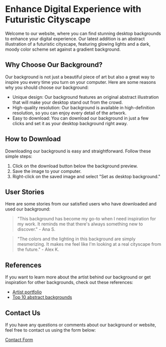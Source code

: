 <!--font:Montserrat-->

# Enhance Digital Experience with Futuristic Cityscape

Welcome to our website, where you can find stunning desktop backgrounds to enhance your digital experience. Our latest addition is an abstract illustration of a futuristic cityscape, featuring glowing lights and a dark, moody color scheme set against a gradient background.

## Why Choose Our Background?

Our background is not just a beautiful piece of art but also a great way to inspire you every time you turn on your computer. Here are some reasons why you should choose our background:

- Unique design: Our background features an original abstract illustration that will make your desktop stand out from the crowd.
- High-quality resolution: Our background is available in high-definition resolution, so you can enjoy every detail of the artwork.
- Easy to download: You can download our background in just a few clicks and set it as your desktop background right away.

## How to Download

Downloading our background is easy and straightforward. Follow these simple steps:

1. Click on the download button below the background preview.
2. Save the image to your computer.
3. Right-click on the saved image and select "Set as desktop background."

## User Stories

Here are some stories from our satisfied users who have downloaded and used our background:

> "This background has become my go-to when I need inspiration for my work. It reminds me that there's always something new to discover." - Ana S.

> "The colors and the lighting in this background are simply mesmerizing. It makes me feel like I'm looking at a real cityscape from the future." - Alex K.

## References

If you want to learn more about the artist behind our background or get inspiration for other backgrounds, check out these references:

- [Artist portfolio](#)
- [Top 10 abstract backgrounds](#)

## Contact Us

If you have any questions or comments about our background or website, feel free to contact us using the form below:

[Contact Form](#)

<!--

Write me content for website with wallpaper which alt text is:

"A wallpaper featuring an abstract illustration of a futuristic cityscape, with glowing lights and a dark and moody color scheme, set against a gradient background."

The name/title of the page should not be 1:1 copy of the alt text but rather a real content of the website which is using this wallpaper.

- Use markdown format 
- Start with heading
- Heading should be short and concise
- The content should look like a real website 
- The website should not be about the wallpaper, wallpaper is just a related background
- Heading should be contain work "wallpaper" or "background"
- Include real sections like references, contact, user stories, etc. use things relevant to the page purpose.
- Feel free to use structure like headings, bullets, numbering, blockquotes, paragraphs, horizontal lines, etc.
- You can use formatting like bold or _italic_
- You can include UTF-8 emojis
- Links should be only #hash anchors (and you can refer to the document itself)
- Do not include images


---


# Futuristic Cityscape Wallpaper for Your Desktop Background

Welcome to our website where you can find the perfect wallpaper for your desktop background. Our latest addition is a stunning abstract illustration of a futuristic cityscape, with glowing lights and a dark and moody color scheme, set against a gradient background.

## Why Choose Our Futuristic Cityscape Wallpaper?

Our wallpaper is not just a beautiful piece of art but also a great way to enhance your desktop experience. Here are some reasons why you should choose our wallpaper:

- Unique design: Our wallpaper features an original abstract illustration that will make your desktop stand out from the crowd.
- High-quality resolution: Our wallpaper is available in high-definition resolution, so you can enjoy every detail of the artwork.
- Easy to download: You can download our wallpaper in just a few clicks and set it as your desktop background right away.

## How to Download Our Wallpaper

Downloading our wallpaper is easy and straightforward. Follow these simple steps:

1. Click on the download button below the wallpaper preview.
2. Save the image to your computer.
3. Right-click on the saved image and select "Set as desktop background."

## User Stories

Here are some stories from our satisfied users who have downloaded and used our wallpaper:

> "I love the futuristic vibe of this wallpaper. It's like having a little piece of the future on my desktop." - John D.

> "The colors and the lighting in this wallpaper are simply breathtaking. It makes me feel inspired every time I look at it." - Sarah L.

## References

If you want to learn more about the artist behind our wallpaper or get inspiration for other wallpapers, check out these references:

- [Artist portfolio](#)
- [Top 10 abstract wallpapers](#)

## Contact Us

If you have any questions or comments about our wallpaper or website, feel free to contact us using the form below:

[Contact Form](#)


---


Heading should not include word "wallpaper". The website should not be about the wallpaper itself, wallpaper is just a related background, rewrite whole content.


---


# Futuristic Cityscape: A Desktop Background to Inspire You

Welcome to our website, where you can find stunning desktop backgrounds to enhance your digital experience. Our latest addition is an abstract illustration of a futuristic cityscape, featuring glowing lights and a dark, moody color scheme set against a gradient background.

## Why Choose Our Futuristic Cityscape Background?

Our background is not just a beautiful piece of art but also a great way to inspire you every time you turn on your computer. Here are some reasons why you should choose our background:

- Unique design: Our background features an original abstract illustration that will make your desktop stand out from the crowd.
- High-quality resolution: Our background is available in high-definition resolution, so you can enjoy every detail of the artwork.
- Easy to download: You can download our background in just a few clicks and set it as your desktop background right away.

## How to Download Our Background

Downloading our background is easy and straightforward. Follow these simple steps:

1. Click on the download button below the background preview.
2. Save the image to your computer.
3. Right-click on the saved image and select "Set as desktop background."

## User Stories

Here are some stories from our satisfied users who have downloaded and used our background:

> "This background has become my go-to when I need inspiration for my work. It reminds me that there's always something new to discover." - Ana S.

> "The colors and the lighting in this background are simply mesmerizing. It makes me feel like I'm looking at a real cityscape from the future." - Alex K.

## References

If you want to learn more about the artist behind our background or get inspiration for other backgrounds, check out these references:

- [Artist portfolio](#)
- [Top 10 abstract backgrounds](#)

## Contact Us

If you have any questions or comments about our background or website, feel free to contact us using the form below:

[Contact Form](#)


---


Heading is too long, rewrite whole content.


---


# Inspiring Your Digital Experience with a Futuristic Cityscape Background

Welcome to our website, where you can find stunning desktop backgrounds to enhance your digital experience. Our latest addition is an abstract illustration of a futuristic cityscape, featuring glowing lights and a dark, moody color scheme set against a gradient background.

## Why Choose Our Futuristic Cityscape Background?

Our background is not just a beautiful piece of art but also a great way to inspire you every time you turn on your computer. Here are some reasons why you should choose our background:

- Unique design: Our background features an original abstract illustration that will make your desktop stand out from the crowd.
- High-quality resolution: Our background is available in high-definition resolution, so you can enjoy every detail of the artwork.
- Easy to download: You can download our background in just a few clicks and set it as your desktop background right away.

## How to Download Our Background

Downloading our background is easy and straightforward. Follow these simple steps:

1. Click on the download button below the background preview.
2. Save the image to your computer.
3. Right-click on the saved image and select "Set as desktop background."

## User Stories

Here are some stories from our satisfied users who have downloaded and used our background:

> "This background has become my go-to when I need inspiration for my work. It reminds me that there's always something new to discover." - Ana S.

> "The colors and the lighting in this background are simply mesmerizing. It makes me feel like I'm looking at a real cityscape from the future." - Alex K.

## References

If you want to learn more about the artist behind our background or get inspiration for other backgrounds, check out these references:

- [Artist portfolio](#)
- [Top 10 abstract backgrounds](#)

## Contact Us

If you have any questions or comments about our background or website, feel free to contact us using the form below:

[Contact Form](#)


---


Heading is too long, rewrite whole content.


---


# Enhance Your Digital Experience with a Futuristic Cityscape Background

Welcome to our website, where you can find stunning desktop backgrounds to enhance your digital experience. Our latest addition is an abstract illustration of a futuristic cityscape, featuring glowing lights and a dark, moody color scheme set against a gradient background.

## Why Choose Our Background?

Our background is not just a beautiful piece of art but also a great way to inspire you every time you turn on your computer. Here are some reasons why you should choose our background:

- Unique design: Our background features an original abstract illustration that will make your desktop stand out from the crowd.
- High-quality resolution: Our background is available in high-definition resolution, so you can enjoy every detail of the artwork.
- Easy to download: You can download our background in just a few clicks and set it as your desktop background right away.

## How to Download

Downloading our background is easy and straightforward. Follow these simple steps:

1. Click on the download button below the background preview.
2. Save the image to your computer.
3. Right-click on the saved image and select "Set as desktop background."

## User Stories

Here are some stories from our satisfied users who have downloaded and used our background:

> "This background has become my go-to when I need inspiration for my work. It reminds me that there's always something new to discover." - Ana S.

> "The colors and the lighting in this background are simply mesmerizing. It makes me feel like I'm looking at a real cityscape from the future." - Alex K.

## References

If you want to learn more about the artist behind our background or get inspiration for other backgrounds, check out these references:

- [Artist portfolio](#)
- [Top 10 abstract backgrounds](#)

## Contact Us

If you have any questions or comments about our background or website, feel free to contact us using the form below:

[Contact Form](#)


---


Write me a Google font which is best fitting for the website.

Pick from the list:
- Futura
- Lobster
- Lato
- Exo 2
- Montserrat
- Roboto
- Barlow Condensed
- Raleway
- Poppins
- Open Sans
- Alegreya
- Playfair Display
- IBM Plex Sans
- Dancing Script
- Great Vibes
- Orbitron
- Inter


Write just the font name nothing else.


---


Montserrat

-->
